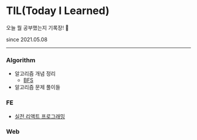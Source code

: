 # TIL(Today I Learned)
오늘 뭘 공부했는지 기록장! 🎒

since 2021.05.08

<hr/>


### Algorithm
  - 알고리즘 개념 정리
    - [BFS](https://github.com/Choozii/TIL/blob/master/Algorithm/%EC%9D%B4%EC%BD%94%ED%85%8C/BFS.md)
  - 알고리즘 문제 풀이들
### FE
 - [실전 리액트 프로그래밍](https://github.com/Choozii/TIL/blob/master/FrontEnd/%EB%A6%AC%EC%95%A1%ED%8A%B8/react_programming.md)
### Web
